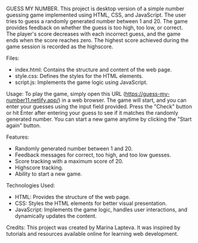 GUESS MY NUMBER.
This project is desktop version of a simple number guessing game implemented using HTML, CSS, and JavaScript. 
The user tries to guess a randomly generated number between 1 and 20. The game provides feedback on whether the guess is too high, too low, or correct. 
The player's score decreases with each incorrect guess, and the game ends when the score reaches zero. 
The highest score achieved during the game session is recorded as the highscore.

Files:
- index.html: Contains the structure and content of the web page.
- style.css: Defines the styles for the HTML elements.
- script.js: Implements the game logic using JavaScript.

Usage:
To play the game, simply open this URL (https://guess-my-number11.netlify.app/) in a web browser. 
The game will start, and you can enter your guesses using the input field provided. 
Press the "Check" button or hit Enter after entering your guess to see if it matches the randomly generated number. 
You can start a new game anytime by clicking the "Start again" button.

Features:
- Randomly generated number between 1 and 20.
- Feedback messages for correct, too high, and too low guesses.
- Score tracking with a maximum score of 20.
- Highscore tracking.
- Ability to start a new game.

Technologies Used:
- HTML: Provides the structure of the web page.
- CSS: Styles the HTML elements for better visual presentation.
- JavaScript: Implements the game logic, handles user interactions, and dynamically updates the content.

Credits:
This project was created by Marina Lapteva. It was inspired by tutorials and resources available online for learning web development.
